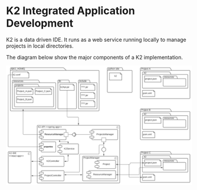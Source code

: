 # K2 Integrated Application Development 

K2 is a data driven IDE.  It runs as a web service running locally to manage projects in local directories.

The diagram below show the major components of a K2 implementation.

![](img/K2_Overview.svg)

